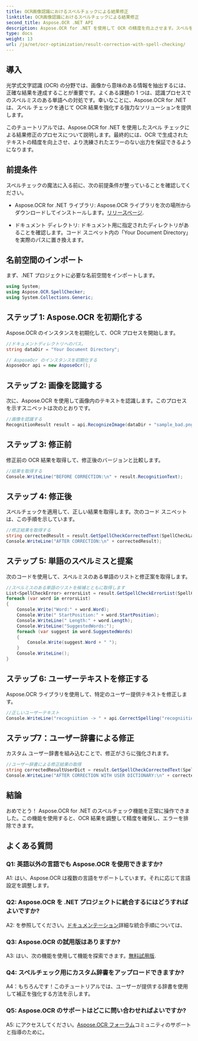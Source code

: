```yaml
---
title: OCR画像認識におけるスペルチェックによる結果修正
linktitle: OCR画像認識におけるスペルチェックによる結果修正
second_title: Aspose.OCR .NET API
description: Aspose.OCR for .NET を使用して OCR の精度を向上させます。スペルを修正し、辞書をカスタマイズし、エラーのないテキスト認識を簡単に実現します。
type: docs
weight: 13
url: /ja/net/ocr-optimization/result-correction-with-spell-checking/
---
```

## 導入

光学式文字認識 (OCR) の分野では、画像から意味のある情報を抽出するには、正確な結果を達成することが重要です。よくある課題の 1 つは、認識プロセスでのスペルミスのある単語への対処です。幸いなことに、Aspose.OCR for .NET は、スペル チェックを通じて OCR 結果を強化する強力なソリューションを提供します。

このチュートリアルでは、Aspose.OCR for .NET を使用したスペル チェックによる結果修正のプロセスについて説明します。最終的には、OCR で生成されたテキストの精度を向上させ、より洗練されたエラーのない出力を保証できるようになります。

## 前提条件

スペルチェックの魔法に入る前に、次の前提条件が整っていることを確認してください。

-  Aspose.OCR for .NET ライブラリ: Aspose.OCR ライブラリを次の場所からダウンロードしてインストールします。[リリースページ](https://releases.aspose.com/ocr/net/).

- ドキュメント ディレクトリ: ドキュメント用に指定されたディレクトリがあることを確認します。コード スニペット内の「Your Document Directory」を実際のパスに置き換えます。

## 名前空間のインポート

まず、.NET プロジェクトに必要な名前空間をインポートします。

```csharp
using System;
using Aspose.OCR.SpellChecker;
using System.Collections.Generic;
```

## ステップ 1: Aspose.OCR を初期化する

Aspose.OCR のインスタンスを初期化して、OCR プロセスを開始します。

```csharp
//ドキュメントディレクトリへのパス。
string dataDir = "Your Document Directory";

// AsposeOcr のインスタンスを初期化する
AsposeOcr api = new AsposeOcr();
```

## ステップ 2: 画像を認識する

次に、Aspose.OCR を使用して画像内のテキストを認識します。このプロセスを示すスニペットは次のとおりです。

```csharp
//画像を認識する
RecognitionResult result = api.RecognizeImage(dataDir + "sample_bad.png", new RecognitionSettings(Language.Eng));
```

## ステップ 3: 修正前

修正前の OCR 結果を取得して、修正後のバージョンと比較します。

```csharp
//結果を取得する
Console.WriteLine("BEFORE CORRECTION:\n" + result.RecognitionText);
```

## ステップ 4: 修正後

スペルチェックを適用して、正しい結果を取得します。次のコード スニペットは、この手順を示しています。

```csharp
//修正結果を取得する
string correctedResult = result.GetSpellCheckCorrectedText(SpellCheckLanguage.Eng);
Console.WriteLine("AFTER CORRECTION:\n" + correctedResult);
```

## ステップ 5: 単語のスペルミスと提案

次のコードを使用して、スペルミスのある単語のリストと修正案を取得します。

```csharp
//スペルミスのある単語のリストを候補とともに取得します
List<SpellCheckError> errorsList = result.GetSpellCheckErrorList(SpellCheckLanguage.Eng);
foreach (var word in errorsList)
{
	Console.Write("Word:" + word.Word);
	Console.Write(" StartPosition:" + word.StartPosition);
	Console.WriteLine(" Length:" + word.Length);
	Console.WriteLine("SuggestedWords:");
	foreach (var suggest in word.SuggestedWords)
	{
		Console.Write(suggest.Word + " ");
	}
	Console.WriteLine();
}
```

## ステップ 6: ユーザーテキストを修正する

Aspose.OCR ライブラリを使用して、特定のユーザー提供テキストを修正します。

```csharp
//正しいユーザーテキスト
Console.WriteLine("recogniition -> " + api.CorrectSpelling("recogniition"));
```

## ステップ7：ユーザー辞書による修正

カスタム ユーザー辞書を組み込むことで、修正がさらに強化されます。

```csharp
//ユーザー辞書による修正結果の取得
string correctedResultUserDict = result.GetSpellCheckCorrectedText(SpellCheckLanguage.Eng, dataDir+"dictionary.txt");
Console.WriteLine("AFTER CORRECTION WITH USER DICTIONARY:\n" + correctedResultUserDict);
```

## 結論

おめでとう！ Aspose.OCR for .NET のスペルチェック機能を正常に操作できました。この機能を使用すると、OCR 結果を調整して精度を確保し、エラーを排除できます。

## よくある質問

### Q1: 英語以外の言語でも Aspose.OCR を使用できますか?

A1: はい、Aspose.OCR は複数の言語をサポートしています。それに応じて言語設定を調整します。

### Q2: Aspose.OCR を .NET プロジェクトに統合するにはどうすればよいですか?

 A2: を参照してください。[ドキュメンテーション](https://reference.aspose.com/ocr/net/)詳細な統合手順については、

### Q3: Aspose.OCR の試用版はありますか?

 A3: はい、次の機能を使用して機能を探索できます。[無料試用版](https://releases.aspose.com/).

### Q4: スペルチェック用にカスタム辞書をアップロードできますか?

A4：もちろんです！このチュートリアルでは、ユーザーが提供する辞書を使用して補正を強化する方法を示します。

### Q5: Aspose.OCR のサポートはどこに問い合わせればよいですか?

 A5: にアクセスしてください。[Aspose.OCR フォーラム](https://forum.aspose.com/c/ocr/16)コミュニティのサポートと指導のために。